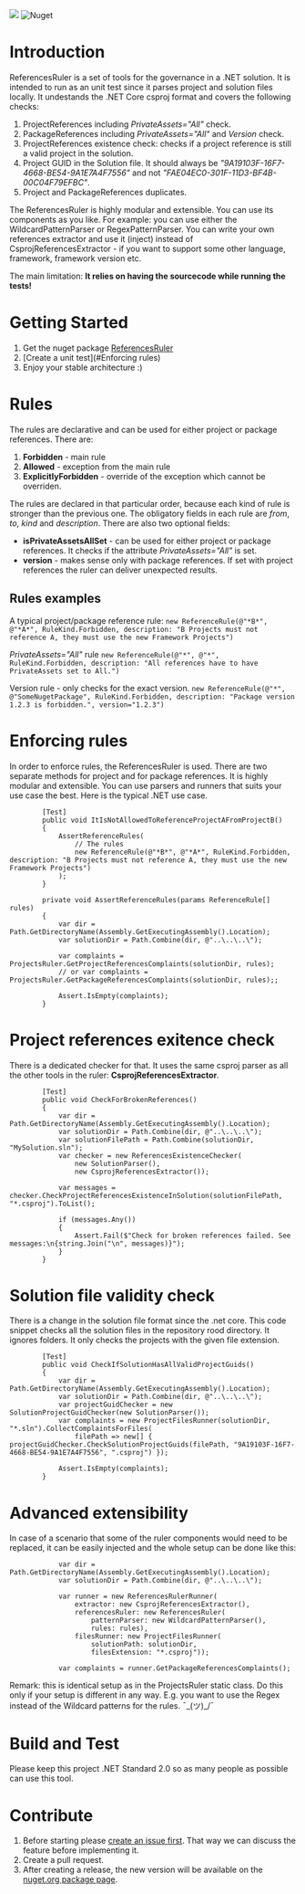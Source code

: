 ![](https://github.com/DigitecGalaxus/ProjectsRuler/workflows/.NET%20Core/badge.svg) ![Nuget](https://img.shields.io/nuget/v/ReferencesRuler)

# Introduction 
ReferencesRuler is a set of tools for the governance in a .NET solution. It is intended to run as an unit test since it parses project and solution files locally. It undestands the .NET Core csproj format and covers the following checks:
1. ProjectReferences including *PrivateAssets="All"* check.
2. PackageReferences including *PrivateAssets="All"* and *Version* check.
3. ProjectReferences existence check: checks if a project reference is still a valid project in the solution.
4. Project GUID in the Solution file. It should always be *"9A19103F-16F7-4668-BE54-9A1E7A4F7556"* and not *"FAE04EC0-301F-11D3-BF4B-00C04F79EFBC"*.
5. Project and PackageReferences duplicates.

The ReferencesRuler is highly modular and extensible. You can use its components as you like. For example: you can use either the WildcardPatternParser or RegexPatternParser. You can write your own references extractor and use it (inject) instead of CsprojReferencesExtractor - if you want to support some other language, framework, framework version etc.

The main limitation: **It relies on having the sourcecode while running the tests!**

# Getting Started
1.	Get the nuget package [ReferencesRuler](https://www.nuget.org/packages/ReferencesRuler/)
2.	[Create a unit test](#Enforcing rules)
3.	Enjoy your stable architecture :)

# Rules
The rules are declarative and can be used for either project or package references. There are:
1. **Forbidden** - main rule
2. **Allowed** - exception from the main rule
3. **ExplicitlyForbidden** - override of the exception which cannot be overriden.

The rules are declared in that particular order, because each kind of rule is stronger than the previous one. The obligatory fields in each rule are *from*, *to*, *kind* and *description*. There are also two optional fields:
* **isPrivateAssetsAllSet** - can be used for either project or package references. It checks if the attribute *PrivateAssets="All"* is set.
* **version** - makes sense only with package references. If set with project references the ruler can deliver unexpected results.

## Rules examples
A typical project/package reference rule:
`new ReferenceRule(@"*B*", @"*A*", RuleKind.Forbidden, description: "B Projects must not reference A, they must use the new Framework Projects")`

*PrivateAssets="All"* rule
`new ReferenceRule(@"*", @"*", RuleKind.Forbidden, description: "All references have to have PrivateAssets set to All.")`

Version rule - only checks for the exact version.
`new ReferenceRule(@"*", @"SomeNugetPackage", RuleKind.Forbidden, description: "Package version 1.2.3 is forbidden.", version="1.2.3")`

# Enforcing rules
In order to enforce rules, the ReferencesRuler is used. There are two separate methods for project and for package references. It is highly modular and extensible. You can use parsers and runners that suits your use case the best. Here is the typical .NET use case.
```
        [Test]
        public void ItIsNotAllowedToReferenceProjectAFromProjectB()
        {
            AssertReferenceRules(
                // The rules
                new ReferenceRule(@"*B*", @"*A*", RuleKind.Forbidden, description: "B Projects must not reference A, they must use the new Framework Projects")
            );
        }

        private void AssertReferenceRules(params ReferenceRule[] rules)
        {
            var dir = Path.GetDirectoryName(Assembly.GetExecutingAssembly().Location);
            var solutionDir = Path.Combine(dir, @"..\..\..\");

            var complaints = ProjectsRuler.GetProjectReferencesComplaints(solutionDir, rules); 
            // or var complaints = ProjectsRuler.GetPackageReferencesComplaints(solutionDir, rules);;

            Assert.IsEmpty(complaints);
        }
```

# Project references exitence check
There is a dedicated checker for that. It uses the same csproj parser as all the other tools in the ruler: **CsprojReferencesExtractor**.
```
        [Test]
        public void CheckForBrokenReferences()
        {
            var dir = Path.GetDirectoryName(Assembly.GetExecutingAssembly().Location);
            var solutionDir = Path.Combine(dir, @"..\..\..\");
            var solutionFilePath = Path.Combine(solutionDir, "MySolution.sln");
            var checker = new ReferencesExistenceChecker(
                new SolutionParser(),
                new CsprojReferencesExtractor());

            var messages = checker.CheckProjectReferencesExistenceInSolution(solutionFilePath, "*.csproj").ToList();

            if (messages.Any())
            {
                Assert.Fail($"Check for broken references failed. See messages:\n{string.Join("\n", messages)}");
            }
        }
```

# Solution file validity check
There is a change in the solution file format since the .net core. This code snippet checks all the solution files in the repository rood directory. It ignores folders. It only checks the projects with the given file extension.
```
        [Test]
        public void CheckIfSolutionHasAllValidProjectGuids()
        {
            var dir = Path.GetDirectoryName(Assembly.GetExecutingAssembly().Location);
            var solutionDir = Path.Combine(dir, @"..\..\..\");
            var projectGuidChecker = new SolutionProjectGuidChecker(new SolutionParser());
            var complaints = new ProjectFilesRunner(solutionDir, "*.sln").CollectComplaintsForFiles(
                filePath => new[] { projectGuidChecker.CheckSolutionProjectGuids(filePath, "9A19103F-16F7-4668-BE54-9A1E7A4F7556", ".csproj") });

            Assert.IsEmpty(complaints);
        }
```

# Advanced extensibility
In case of a scenario that some of the ruler components would need to be replaced, it can be easily injected and the whole setup can be done like this:
```
            var dir = Path.GetDirectoryName(Assembly.GetExecutingAssembly().Location);
            var solutionDir = Path.Combine(dir, @"..\..\..\");

            var runner = new ReferencesRulerRunner(
                extractor: new CsprojReferencesExtractor(),
                referencesRuler: new ReferencesRuler(
                    patternParser: new WildcardPatternParser(),
                    rules: rules),
                filesRunner: new ProjectFilesRunner(
                    solutionPath: solutionDir,
                    filesExtension: "*.csproj"));

            var complaints = runner.GetPackageReferencesComplaints();
```
Remark: this is identical setup as in the ProjectsRuler static class. Do this only if your setup is different in any way. E.g. you want to use the Regex instead of the Wildcard patterns for the rules. ¯\_(ツ)_/¯


# Build and Test
Please keep this project .NET Standard 2.0 so as many people as possible can use this tool.

# Contribute
1. Before starting please [create an issue first](https://github.com/DigitecGalaxus/ProjectsRuler/issues). That way we can discuss the feature before implementing it. 
2. Create a pull request. 
3. After creating a release, the new version will be available on the [nuget.org package page](https://www.nuget.org/packages/ReferencesRuler/).
